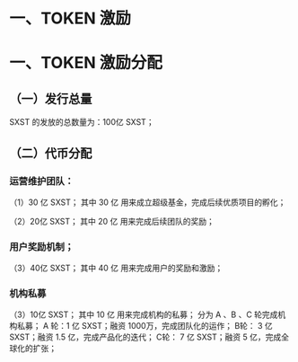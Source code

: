 # 一、TOKEN 激励



# 一、TOKEN 激励分配
## （一）发行总量
SXST 的发放的总数量为：100亿 SXST；

## （二）代币分配

### 运营维护团队：
（1）30 亿 SXST；
其中 30 亿 用来成立超级基金，完成后续优质项目的孵化；

（2）20亿 SXST；
其中 20 亿 用来完成后续团队的奖励；

### 用户奖励机制；

（3）40亿 SXST；
其中 40 亿 用来完成用户的奖励和激励；

### 机构私募

（3）10亿 SXST；
其中 10 亿 用来完成机构的私募；
分为 A 、B 、C 轮完成机构私募；
A 轮：1 亿 SXST；融资 1000万，完成团队化的运作；
B轮： 3 亿 SXST；融资 1.5 亿，完成产品化的迭代；
C轮： 7 亿 SXST；融资   5 亿，完成全球化的扩张；
